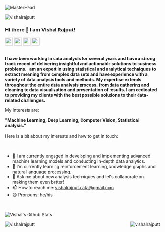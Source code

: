 ![MasterHead](https://media4.giphy.com/media/tJDz8mPYyUJZ1Pg9fA/giphy.gif?cid=ecf05e47rudmfckt3x5v7pgxo2acc8jmfqrckdz1aegybuqe&rid=giphy.gif&ct=g)
<p align="left"> <img src="https://komarev.com/ghpvc/?username=vishalrajputt" alt="vishalrajputt" /> </p>

### Hi there 👋 I am Vishal Rajput!
<p><a href="https://www.linkedin.com/in/rajput-vishal-singh-a24067237/"><img src="https://img.shields.io/badge/linkedin-%230077B5.svg?&style=for-the-badge&logo=linkedin&logoColor=white" height=25></a> <a href="vishalrajput.data@gmail.com"><img src="https://img.shields.io/badge/Gmail-D14836?style=for-the-badge&logo=gmail&logoColor=white" height=25></a> <a href="https://medium.com/@vishalrajput.data"><img src="https://img.shields.io/badge/medium-%2312100E.svg?&style=for-the-badge&logo=medium&logoColor=white" height=25></a> <a herf="https://hashnode.com/@Cyfer"><img src="https://img.shields.io/badge/Hashnode-2962FF?style=for-the-badge&logo=hashnode&logoColor=white" height=25></a> </p>

<br>
<b>
I have been working in data analysis for several years and have a strong track record of delivering insightful and actionable solutions to business problems. I am an expert in using statistical and analytical techniques to extract meaning from complex data sets and have experience with a variety of data analysis tools and methods. My expertise extends throughout the entire data analysis process, from data gathering and cleaning to data visualization and presentation of results. I am dedicated to providing my clients with the best possible solutions to their data-related challenges. </b>
</br>

My Interests are:
<br></br>
<b>
"Machine Learning, Deep Learning, Computer Vision, Statistical analysis."
  </b>
</br>
<br>
Here is a bit about my interests and how to get in touch:
</br>
<br></br>


- 🔭 I am currently engaged in developing and implementing advanced machine learning models and conducting in-depth data analytics.
- 🌱 I’m currently learning reinforcement learning, knowledge graphs and natural language processing.
- 💬 Ask me about new analysis techniques and let's collaborate on making them even better!
- 📫 How to reach me: vishalrajput.data@gmail.com
- 😄 Pronouns: he/his


<br></br>
![Vishal's Github Stats](https://github-readme-stats.vercel.app/api?username=vishalrajputt&show_icons=true&title_color=fff&icon_color=79ff97&text_color=9f9f9f&bg_color=151515) <p><img align="right" src="https://github-readme-stats.vercel.app/api/top-langs?username=vishalrajputt&show_icons=true&locale=en&layout=compact&theme=tokyonight" alt="vishalrajputt" /></p><img align="Center" src="https://github-readme-streak-stats.herokuapp.com/?user=vishalrajputt&&theme=tokyonight" alt="vishalrajputt" />
